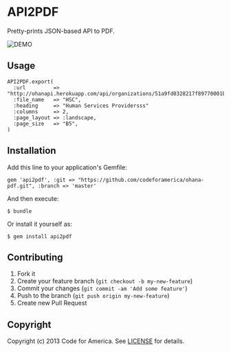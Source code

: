 # API2PDF

Pretty-prints JSON-based API to PDF.

![DEMO](http://cl.ly/image/3z3D3R2g1o3T/api2pdf.jpg)

## Usage

    API2PDF.export(
      :url         => "http://ohanapi.herokuapp.com/api/organizations/51a9fd0328217f89770001b2", 
      :file_name   => "HSC", 
      :heading     => "Human Services Providersss"
      :columns     => 2, 
      :page_layout => :landscape, 
      :page_size   => "B5", 
    )

## Installation

Add this line to your application's Gemfile:

    gem 'api2pdf', :git => "https://github.com/codeforamerica/ohana-pdf.git", :branch => 'master'

And then execute:

    $ bundle

Or install it yourself as:

    $ gem install api2pdf

## Contributing

1. Fork it
2. Create your feature branch (`git checkout -b my-new-feature`)
3. Commit your changes (`git commit -am 'Add some feature'`)
4. Push to the branch (`git push origin my-new-feature`)
5. Create new Pull Request

## Copyright
Copyright (c) 2013 Code for America. See [LICENSE](https://github.com/codeforamerica/ohana-api/blob/master/LICENSE.md) for details. 
